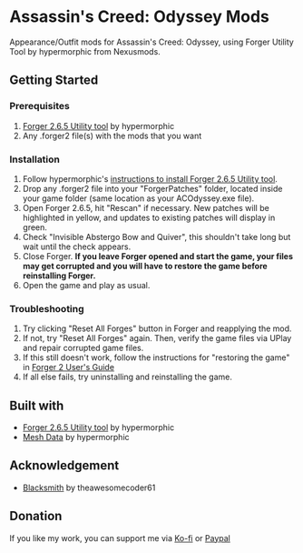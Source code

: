 # Assassin's Creed: Odyssey Mods
Appearance/Outfit mods for Assassin's Creed: Odyssey, using Forger Utility Tool by hypermorphic from Nexusmods.

## Getting Started
### Prerequisites
1) [Forger 2.6.5 Utility tool](https://www.nexusmods.com/assassinscreedodyssey/mods/42?tab=files) by hypermorphic
2) Any .forger2 file(s) with the mods that you want

### Installation
1) Follow hypermorphic's [instructions to install Forger 2.6.5 Utility tool](https://www.nexusmods.com/assassinscreedodyssey/articles/5).
2) Drop any .forger2 file into your "ForgerPatches" folder, located inside your game folder (same location as your ACOdyssey.exe file).
3) Open Forger 2.6.5, hit "Rescan" if necessary. ﻿New patches will be highlighted in yellow, and updates to existing patches will display in green.
4) Check "Invisible Abstergo Bow and Quiver", this shouldn't take long but wait until the check appears.
5) Close Forger. **If you leave Forger opened and start the game, your files may get corrupted and you will have to restore the game before reinstalling Forger.**
6) Open the game and play as usual.

### Troubleshooting
1) Try clicking "Reset All Forges" button in Forger and reapplying the mod.
2) If not, try "Reset All Forges" again. Then, verify the game files via UPlay and repair corrupted game files.
3) If this still doesn't work, follow the instructions for "restoring the game" in [Forger 2 User's Guide](https://www.nexusmods.com/assassinscreedodyssey/articles/5)
4) If all else fails, try uninstalling and reinstalling the game.

## Built with
* [Forger 2.6.5 Utility tool](https://www.nexusmods.com/assassinscreedodyssey/mods/42?tab=files) by hypermorphic
* [Mesh Data](https://www.nexusmods.com/assassinscreedodyssey/mods/42?tab=files) by hypermorphic

## Acknowledgement
* [Blacksmith](https://github.com/theawesomecoder61/Blacksmith) by theawesomecoder61

## Donation
If you like my work, you can support me via [Ko-fi](https://ko-fi.com/ilikedetectives) or [Paypal](https://www.paypal.com/paypalme2/colin9999)
